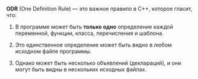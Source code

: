 **ODR** (One Definition Rule) — это важное правило в C++, которое гласит, что:

1. В программе может быть **только одно** определение каждой переменной, функции, класса, перечисления и шаблона.
    
2. Это единственное определение может быть видно в любом исходном файле программы.
    
3. Однако может быть несколько объявлений (деклараций), и они могут быть видны в нескольких исходных файлах.